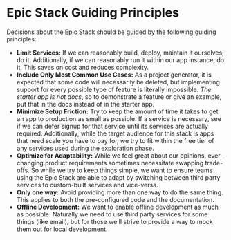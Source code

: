 # Epic Stack Guiding Principles

Decisions about the Epic Stack should be guided by the following guiding
principles:

-   **Limit Services:** If we can reasonably build, deploy, maintain it
    ourselves, do it. Additionally, if we can reasonably run it within our app
    instance, do it. This saves on cost and reduces complexity.
-   **Include Only Most Common Use Cases:** As a project generator, it is
    expected that some code will necessarily be deleted, but implementing
    support for every possible type of feature is literally impossible. _The
    starter app is not docs_, so to demonstrate a feature or give an example,
    put that in the docs instead of in the starter app.
-   **Minimize Setup Friction:** Try to keep the amount of time it takes to get
    an app to production as small as possible. If a service is necessary, see if
    we can defer signup for that service until its services are actually
    required. Additionally, while the target audience for this stack is apps
    that need scale you have to pay for, we try to fit within the free tier of
    any services used during the exploration phase.
-   **Optimize for Adaptability:** While we feel great about our opinions,
    ever-changing product requirements sometimes necessitate swapping
    trade-offs. So while we try to keep things simple, we want to ensure teams
    using the Epic Stack are able to adapt by switching between third party
    services to custom-built services and vice-versa.
-   **Only one way:** Avoid providing more than one way to do the same thing.
    This applies to both the pre-configured code and the documentation.
-   **Offline Development:** We want to enable offline development as much as
    possible. Naturally we need to use third party services for some things
    (like email), but for those we'll strive to provide a way to mock them out
    for local development.
